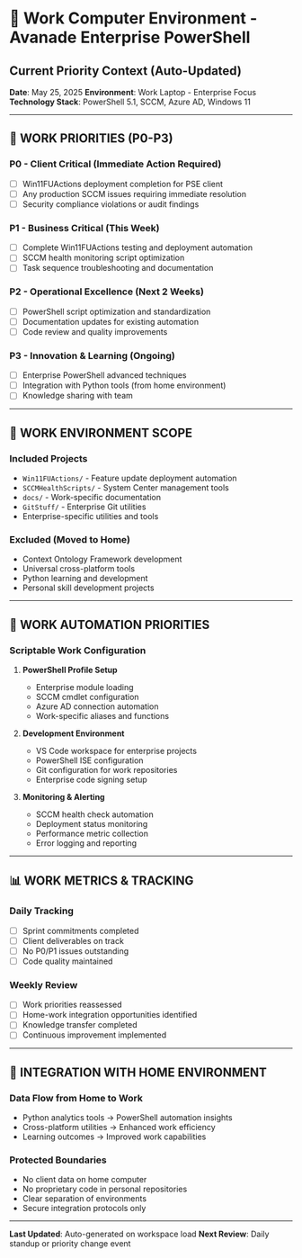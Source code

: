 # 🏢 Work Computer Environment - Avanade Enterprise PowerShell

## Current Priority Context (Auto-Updated)
**Date**: May 25, 2025
**Environment**: Work Laptop - Enterprise Focus
**Technology Stack**: PowerShell 5.1, SCCM, Azure AD, Windows 11

---

## 🎯 WORK PRIORITIES (P0-P3)

### **P0 - Client Critical** (Immediate Action Required)
- [ ] Win11FUActions deployment completion for PSE client
- [ ] Any production SCCM issues requiring immediate resolution
- [ ] Security compliance violations or audit findings

### **P1 - Business Critical** (This Week)
- [ ] Complete Win11FUActions testing and deployment automation
- [ ] SCCM health monitoring script optimization
- [ ] Task sequence troubleshooting and documentation

### **P2 - Operational Excellence** (Next 2 Weeks)
- [ ] PowerShell script optimization and standardization
- [ ] Documentation updates for existing automation
- [ ] Code review and quality improvements

### **P3 - Innovation & Learning** (Ongoing)
- [ ] Enterprise PowerShell advanced techniques
- [ ] Integration with Python tools (from home environment)
- [ ] Knowledge sharing with team

---

## 📁 WORK ENVIRONMENT SCOPE

### **Included Projects**
- `Win11FUActions/` - Feature update deployment automation
- `SCCMHealthScripts/` - System Center management tools
- `docs/` - Work-specific documentation
- `GitStuff/` - Enterprise Git utilities
- Enterprise-specific utilities and tools

### **Excluded (Moved to Home)**
- Context Ontology Framework development
- Universal cross-platform tools
- Python learning and development
- Personal skill development projects

---

## 🔧 WORK AUTOMATION PRIORITIES

### **Scriptable Work Configuration**
1. **PowerShell Profile Setup**
   - Enterprise module loading
   - SCCM cmdlet configuration
   - Azure AD connection automation
   - Work-specific aliases and functions

2. **Development Environment**
   - VS Code workspace for enterprise projects
   - PowerShell ISE configuration
   - Git configuration for work repositories
   - Enterprise code signing setup

3. **Monitoring & Alerting**
   - SCCM health check automation
   - Deployment status monitoring
   - Performance metric collection
   - Error logging and reporting

---

## 📊 WORK METRICS & TRACKING

### **Daily Tracking**
- [ ] Sprint commitments completed
- [ ] Client deliverables on track
- [ ] No P0/P1 issues outstanding
- [ ] Code quality maintained

### **Weekly Review**
- [ ] Work priorities reassessed
- [ ] Home-work integration opportunities identified
- [ ] Knowledge transfer completed
- [ ] Continuous improvement implemented

---

## 🔄 INTEGRATION WITH HOME ENVIRONMENT

### **Data Flow from Home to Work**
- Python analytics tools → PowerShell automation insights
- Cross-platform utilities → Enhanced work efficiency
- Learning outcomes → Improved work capabilities

### **Protected Boundaries**
- No client data on home computer
- No proprietary code in personal repositories
- Clear separation of environments
- Secure integration protocols only

---

**Last Updated**: Auto-generated on workspace load
**Next Review**: Daily standup or priority change event

